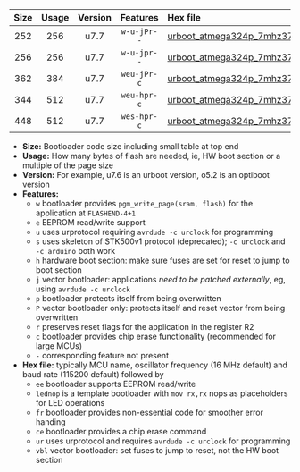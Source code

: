 |Size|Usage|Version|Features|Hex file|
|:-:|:-:|:-:|:-:|:--|
|252|256|u7.7|`w-u-jPr--`|[urboot_atmega324p_7mhz3728_57600bps_lednop_ur_vbl.hex](https://raw.githubusercontent.com/stefanrueger/urboot.hex/main/mcus/atmega324p/fcpu_7mhz3728/57600_bps/urboot_atmega324p_7mhz3728_57600bps_lednop_ur_vbl.hex)|
|256|256|u7.7|`w-u-jpr--`|[urboot_atmega324p_7mhz3728_57600bps_lednop_fr_ur_vbl.hex](https://raw.githubusercontent.com/stefanrueger/urboot.hex/main/mcus/atmega324p/fcpu_7mhz3728/57600_bps/urboot_atmega324p_7mhz3728_57600bps_lednop_fr_ur_vbl.hex)|
|362|384|u7.7|`weu-jPr-c`|[urboot_atmega324p_7mhz3728_57600bps_ee_lednop_fr_ce_ur_vbl.hex](https://raw.githubusercontent.com/stefanrueger/urboot.hex/main/mcus/atmega324p/fcpu_7mhz3728/57600_bps/urboot_atmega324p_7mhz3728_57600bps_ee_lednop_fr_ce_ur_vbl.hex)|
|344|512|u7.7|`weu-hpr-c`|[urboot_atmega324p_7mhz3728_57600bps_ee_lednop_fr_ce_ur.hex](https://raw.githubusercontent.com/stefanrueger/urboot.hex/main/mcus/atmega324p/fcpu_7mhz3728/57600_bps/urboot_atmega324p_7mhz3728_57600bps_ee_lednop_fr_ce_ur.hex)|
|448|512|u7.7|`wes-hpr-c`|[urboot_atmega324p_7mhz3728_57600bps_ee_lednop_fr_ce.hex](https://raw.githubusercontent.com/stefanrueger/urboot.hex/main/mcus/atmega324p/fcpu_7mhz3728/57600_bps/urboot_atmega324p_7mhz3728_57600bps_ee_lednop_fr_ce.hex)|

- **Size:** Bootloader code size including small table at top end
- **Usage:** How many bytes of flash are needed, ie, HW boot section or a multiple of the page size
- **Version:** For example, u7.6 is an urboot version, o5.2 is an optiboot version
- **Features:**
  + `w` bootloader provides `pgm_write_page(sram, flash)` for the application at `FLASHEND-4+1`
  + `e` EEPROM read/write support
  + `u` uses urprotocol requiring `avrdude -c urclock` for programming
  + `s` uses skeleton of STK500v1 protocol (deprecated); `-c urclock` and `-c arduino` both work
  + `h` hardware boot section: make sure fuses are set for reset to jump to boot section
  + `j` vector bootloader: applications *need to be patched externally*, eg, using `avrdude -c urclock`
  + `p` bootloader protects itself from being overwritten
  + `P` vector bootloader only: protects itself and reset vector from being overwritten
  + `r` preserves reset flags for the application in the register R2
  + `c` bootloader provides chip erase functionality (recommended for large MCUs)
  + `-` corresponding feature not present
- **Hex file:** typically MCU name, oscillator frequency (16 MHz default) and baud rate (115200 default) followed by
  + `ee` bootloader supports EEPROM read/write
  + `lednop` is a template bootloader with `mov rx,rx` nops as placeholders for LED operations
  + `fr` bootloader provides non-essential code for smoother error handing
  + `ce` bootloader provides a chip erase command
  + `ur` uses urprotocol and requires `avrdude -c urclock` for programming
  + `vbl` vector bootloader: set fuses to jump to reset, not the HW boot section
